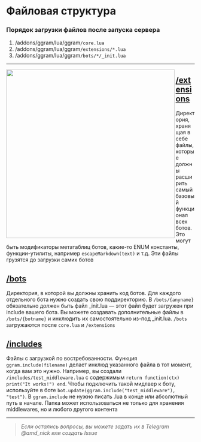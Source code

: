 # Файловая структура

### Порядок загрузки файлов после запуска сервера
1. /addons/ggram/lua/ggram`/core.lua`
2. /addons/ggram/lua/ggram`/extensions/*.lua`
3. /addons/ggram/lua/ggram`/bots/*/_init.lua`

---

<img align="left" width="450" src="https://img.qweqwe.ovh/1631811124184.jpg">

## [/extensions](/lua/ggram/extensions)
Директория, хранящая в себе файлы, которые должны расширить самый базовый функционал всех ботов. Это могут быть модификаторы метатаблиц ботов, какие-то ENUM константы, функции-утилиты, например `escapeMarkdown(text)` и т.д. Эти файлы грузятся до загрузки самих ботов

## [/bots](/lua/ggram/bots)
Директория, в которой вы должны хранить код ботов. Для каждого отдельного бота нужно создать свою поддиректорию. В `/bots/{anyname}` обязательно должен быть файл \_init.lua — этот файл будет загружен при include вашего бота. Вы можете создавать дополнительные файлы в `/bots/{botname}` и инклюдить их самостоятельно из-под \_init.lua. `/bots` загружаются после `core.lua` и `/extensions`

## [/includes](/lua/ggram/includes)
Файлы с загрузкой по востребованности. Функция `ggram.include(filename)` делает инклюд указанного файла в тот момент, когда вам это нужно. Например, вы создали `/includes/test_middleware.lua` с содержимым `return function(ctx) print("It works!") end`. Чтобы подключить такой мидлвер к боту, используйте в боте `bot.update(ggram.include("test_middleware"), "test")`. В `ggram.include` не нужно писать .lua в конце или абсолютный путь в начале. Папка может использоваться не только для хранения middlewares, но и любого другого контента

---
> _Если остались вопросы, вы можете задать их в Telegram @amd_nick или создать Issue_
> 